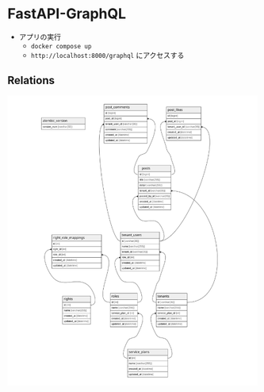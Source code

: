 # FastAPI-GraphQL

- アプリの実行
    - `docker compose up`
    - `http://localhost:8000/graphql` にアクセスする

## Relations

![er](doc/schema/schema.svg)
